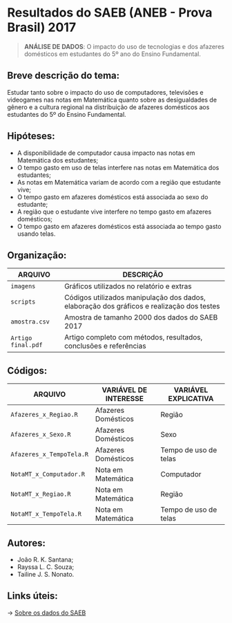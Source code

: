 # Resultados do SAEB (ANEB - Prova Brasil) 2017
> **ANÁLISE DE DADOS**: O impacto do uso de tecnologias e dos afazeres domésticos em estudantes do 5º ano do Ensino Fundamental.


## **Breve descrição do tema:**
Estudar tanto sobre o impacto do uso de computadores, televisões e videogames nas notas em Matemática quanto sobre as desigualdades de gênero e a cultura regional na distribuição de afazeres domésticos aos estudantes do 5º do Ensino Fundamental.

## **Hipóteses:**

- A disponibilidade de computador causa impacto nas notas em Matemática dos estudantes; 
- O tempo gasto em uso de telas interfere nas notas em Matemática dos estudantes;
- As notas em Matemática variam de acordo com a região que estudante vive; 
- O tempo gasto em  afazeres domésticos está associada ao sexo do estudante;
- A região que o estudante vive interfere no tempo gasto em afazeres domésticos;
- O tempo gasto em afazeres domésticos está associada ao tempo gasto usando telas.


## **Organização:**

| ARQUIVO        | DESCRIÇÃO |
|----------------|-----------|
|`imagens`     | Gráficos utilizados no relatório e extras |
|`scripts`     | Códigos utilizados manipulação dos dados, elaboração dos gráficos e realização dos testes |
|`amostra.csv`| Amostra de tamanho 2000 dos dados do SAEB 2017 |
|`Artigo final.pdf`| Artigo completo com métodos, resultados, conclusões e referências |

## **Códigos:**

| ARQUIVO        | VARIÁVEL DE INTERESSE | VARIÁVEL EXPLICATIVA |
|----------------|-----------|-----------|
|`Afazeres_x_Regiao.R`     | Afazeres Domésticos   | Região|
|`Afazeres_x_Sexo.R`     |  Afazeres Domésticos  | Sexo |
|`Afazeres_x_TempoTela.R`     |   Afazeres Domésticos | Tempo de uso de telas |
|`NotaMT_x_Computador.R`     |  Nota em Matemática | Computador |
|`NotaMT_x_Regiao.R`     |  Nota em Matemática  | Região |
|`NotaMT_x_TempoTela.R`     |  Nota em Matemática  | Tempo de uso de telas |


## **Autores:** 

- João R. K. Santana; 
- Rayssa L. C. Souza; 
- Tailine J. S. Nonato.

## **Links úteis:**

-> [Sobre os dados do SAEB](https://www.gov.br/inep/pt-br/areas-de-atuacao/avaliacao-e-exames-educacionais/saeb) 
